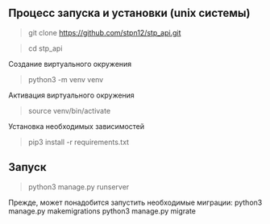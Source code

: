 
## Процесс запуска и установки (unix системы)

> git clone https://github.com/stpn12/stp_api.git

> cd stp_api

Создание виртуального окружения

> python3 -m venv venv

Активация виртуального окружения

> source venv/bin/activate

Установка необходимых зависимостей

> pip3 install -r requirements.txt

## Запуск

> python3 manage.py runserver

Прежде, может понадобится запустить необходимые миграции:
python3 manage.py makemigrations
python3 manage.py migrate
